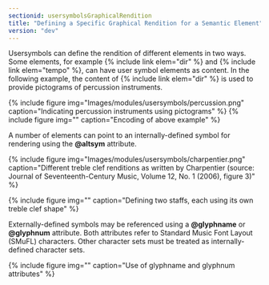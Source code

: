 ```yaml
---
sectionid: usersymbolsGraphicalRendition
title: "Defining a Specific Graphical Rendition for a Semantic Element"
version: "dev"
---
```


Usersymbols can define the rendition of different elements in two ways. Some elements, for example {% include link elem="dir" %} and {% include link elem="tempo" %}, can have user symbol elements as content. In the following example, the content of {% include link elem="dir" %} is used to provide pictograms of percussion instruments.

{% include figure img="Images/modules/usersymbols/percussion.png" caption="Indicating percussion instruments using pictograms" %}
{% include figure img="" caption="Encoding of above example" %}

A number of elements can point to an internally-defined symbol for rendering using the **@altsym** attribute.

{% include figure img="Images/modules/usersymbols/charpentier.png" caption="Different treble clef renditions as written by Charpentier (source: Journal of Seventeenth-Century Music, Volume 12, No. 1 (2006), figure 3)" %}

{% include figure img="" caption="Defining two staffs, each using its own treble clef shape" %}

Externally-defined symbols may be referenced using a **@glyphname** or **@glyphnum** attribute. Both attributes refer to Standard Music Font Layout (SMuFL) characters. Other character sets must be treated as internally-defined character sets.

{% include figure img="" caption="Use of glyphname and glyphnum attributes" %}
